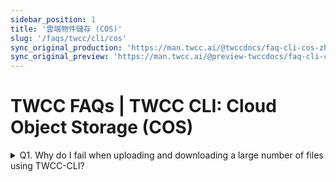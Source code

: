 ```yaml
---
sidebar_position: 1
title: '雲端物件儲存 (COS)'
slug: '/faqs/twcc/cli/cos'
sync_original_production: 'https://man.twcc.ai/@twccdocs/faq-cli-cos-zh' 
sync_original_preview: 'https://man.twcc.ai/@preview-twccdocs/faq-cli-cos-zh'
---
```


# TWCC FAQs | TWCC CLI: Cloud Object Storage (COS)

<details>

<summary> Q1. Why do I fail when uploading and downloading a large number of files using TWCC-CLI?</summary>

Currently, the TWCC CLI file management function is still developing and optimizing. To transfer a large number of files, refer to [<ins>this document</ins>](https://man.twcc.ai/@twccdocs/doc-cos-main-en/https%3A%2F%2Fman.twcc.ai%2F%40twccdocs%2Fcosbackup-en) to operate with s3cmd.


</details>